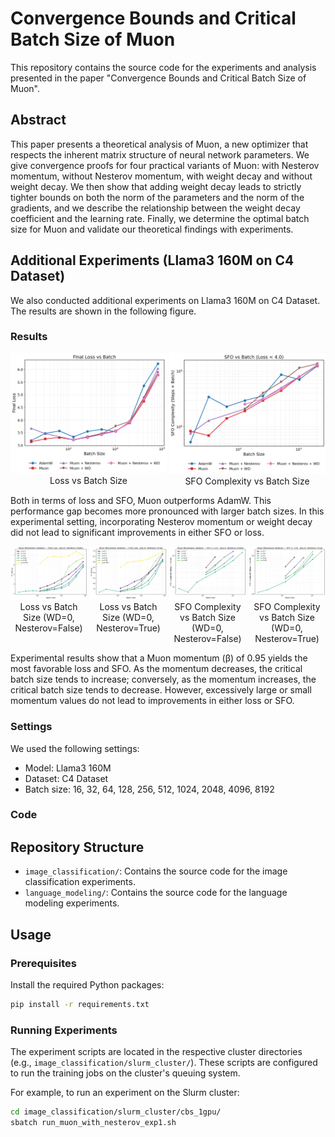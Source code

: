 # Convergence Bounds and Critical Batch Size of Muon

This repository contains the source code for the experiments and analysis presented in the paper "Convergence Bounds and Critical Batch Size of Muon".

## Abstract

This paper presents a theoretical analysis of Muon, a new optimizer that respects the inherent matrix structure of neural network parameters. We give convergence proofs for four practical variants of Muon: with Nesterov momentum, without Nesterov momentum, with weight decay and without weight decay. We then show that adding weight decay leads to strictly tighter bounds on both the norm of the parameters and the norm of the gradients, and we describe the relationship between the weight decay coefficient and the learning rate. Finally, we determine the optimal batch size for Muon and validate our theoretical findings with experiments.

## Additional Experiments (Llama3 160M on C4 Dataset)

We also conducted additional experiments on Llama3 160M on C4 Dataset. The results are shown in the following figure.

### Results

<div style="display: flex; flex-wrap: wrap; gap: 4px;">
  <figure style="margin: 0; text-align: center; flex: 1;">
    <img
      src="./exp_results/llama3_160m/loss/oneplot_loss_vs_batch.png"
      alt="Loss vs Batch Size"
      style="width: auto; height: auto;"
    />
    <figcaption>Loss vs Batch Size</figcaption>
  </figure>
  <figure style="margin: 0; text-align: center; flex: 1;">
    <img
      src="./exp_results/llama3_160m/critical_batchsize/oneplot_sfo_vs_batch.png"
      alt="SFO Complexity vs Batch Size"
      style="width: auto; height: auto;"
    />
    <figcaption>SFO Complexity vs Batch Size</figcaption>
  </figure>
</div>

Both in terms of loss and SFO, Muon outperforms AdamW.
This performance gap becomes more pronounced with larger batch sizes.
In this experimental setting, incorporating Nesterov momentum or weight decay did not lead to significant improvements in either SFO or loss.


<div style="display: flex; flex-wrap: wrap; gap: 4px;">

  <figure style="margin: 0; text-align: center; flex: 1;">
    <img
      src="./exp_results/llama3_160m/loss/loss_vs_bs_wd0_nest0.png"
      alt="Loss vs Batch Size (WD=0, Nesterov=False)"
      style="width: auto; height: auto;"
    />
    <figcaption>Loss vs Batch Size (WD=0, Nesterov=False)</figcaption>
  </figure>
  <figure style="margin: 0; text-align: center; flex: 1;">
    <img
      src="./exp_results/llama3_160m/loss/loss_vs_bs_wd0_nest1.png"
      alt="Loss vs Batch Size (WD=0, Nesterov=True)"
      style="width: auto; height: auto;"
    />
    <figcaption>Loss vs Batch Size (WD=0, Nesterov=True)</figcaption>
  </figure>

  <figure style="margin: 0; text-align: center; flex: 1;">
    <img
      src="./exp_results/llama3_160m/critical_batchsize/sfo_vs_bs_wd0_nest0.png"
      alt="SFO Complexity vs Batch Size (WD=0, Nesterov=False)"
      style="width: auto; height: auto;"
    />
    <figcaption>SFO Complexity vs Batch Size (WD=0, Nesterov=False)</figcaption>
  </figure>
  <figure style="margin: 0; text-align: center; flex: 1;">
    <img
      src="./exp_results/llama3_160m/critical_batchsize/sfo_vs_bs_wd0_nest1.png"
      alt="SFO Complexity vs Batch Size (WD=0, Nesterov=True)"
      style="width: auto; height: auto;"
    />
    <figcaption>SFO Complexity vs Batch Size (WD=0, Nesterov=True)</figcaption>
  </figure>
</div>

Experimental results show that a Muon momentum (β) of 0.95 yields the most favorable loss and SFO. As the momentum decreases, the critical batch size tends to increase; conversely, as the momentum increases, the critical batch size tends to decrease. However, excessively large or small momentum values do not lead to improvements in either loss or SFO.

<!-- WIP
<div style="display: flex; flex-wrap: wrap; gap: 20px;">
  <figure style="margin: 0; text-align: center; flex: 1;">
    <img
      src="./exp_results/llama3_160m/loss/loss_vs_bs_wd0.01_nest0.png"
      alt="Loss vs Batch Size (WD=0, Nesterov=False)"
      style="width: auto; height: auto;"
    />
    <figcaption>Loss vs Batch Size (WD=0, Nesterov=False)</figcaption>
  </figure>
  <figure style="margin: 0; text-align: center; flex: 1;">
    <img
      src="./exp_results/llama3_160m/loss/loss_vs_bs_wd0.01_nest1.png"
      alt="Loss vs Batch Size (WD=0, Nesterov=True)"
      style="width: auto; height: auto;"
    />
    <figcaption>Loss vs Batch Size (WD=0, Nesterov=True)</figcaption>
  </figure>
</div> -->


### Settings

We used the following settings:

- Model: Llama3 160M
- Dataset: C4 Dataset
- Batch size: 16, 32, 64, 128, 256, 512, 1024, 2048, 4096, 8192

### Code

## Repository Structure

- `image_classification/`: Contains the source code for the image classification experiments.
- `language_modeling/`: Contains the source code for the language modeling experiments.

## Usage

### Prerequisites

Install the required Python packages:
```bash
pip install -r requirements.txt
```

### Running Experiments

The experiment scripts are located in the respective cluster directories (e.g., `image_classification/slurm_cluster/`). These scripts are configured to run the training jobs on the cluster's queuing system.

For example, to run an experiment on the Slurm cluster:
```bash
cd image_classification/slurm_cluster/cbs_1gpu/
sbatch run_muon_with_nesterov_exp1.sh
```
